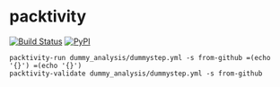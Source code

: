 # packtivity

[![Build Status](https://travis-ci.org/lukasheinrich/packtivity.svg?branch=master)](https://travis-ci.org/lukasheinrich/packtivity)
[![PyPI](https://img.shields.io/pypi/v/packtivity.svg)](https://pypi.python.org/pypi/packtivity)

    packtivity-run dummy_analysis/dummystep.yml -s from-github =(echo '{}') =(echo '{}')
    packtivity-validate dummy_analysis/dummystep.yml -s from-github

